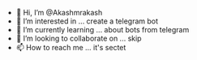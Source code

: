 - 👋 Hi, I’m @Akashmrakash
- 👀 I’m interested in ... create a telegram bot
- 🌱 I’m currently learning ... about bots from telegram
- 💞️ I’m looking to collaborate on ... skip
- 📫 How to reach me ... it's sectet

<!---
Akashmrakash/Akashmrakash is a ✨ special ✨ repository because its `README.md` (this file) appears on your GitHub profile.
You can click the Preview link to take a look at your changes.
--->
